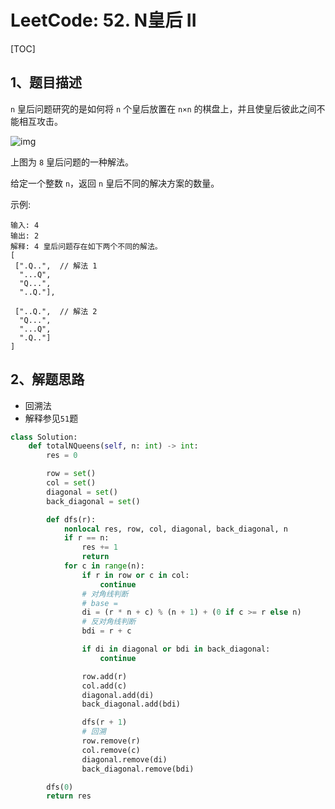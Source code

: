 # LeetCode: 52. N皇后 II

[TOC]

## 1、题目描述

`n` 皇后问题研究的是如何将 `n` 个皇后放置在 `n×n` 的棋盘上，并且使皇后彼此之间不能相互攻击。

![img](http://px3chmx10.bkt.clouddn.com/notebook/2019-09-03-021629.png)

上图为 `8` 皇后问题的一种解法。

给定一个整数 `n`，返回 `n` 皇后不同的解决方案的数量。

示例:

```
输入: 4
输出: 2
解释: 4 皇后问题存在如下两个不同的解法。
[
 [".Q..",  // 解法 1
  "...Q",
  "Q...",
  "..Q."],

 ["..Q.",  // 解法 2
  "Q...",
  "...Q",
  ".Q.."]
]
```



## 2、解题思路

- 回溯法
- 解释参见`51`题

```python
class Solution:
    def totalNQueens(self, n: int) -> int:
        res = 0

        row = set()
        col = set()
        diagonal = set()
        back_diagonal = set()

        def dfs(r):
            nonlocal res, row, col, diagonal, back_diagonal, n
            if r == n:
                res += 1
                return
            for c in range(n):
                if r in row or c in col:
                    continue
                # 对角线判断
                # base =
                di = (r * n + c) % (n + 1) + (0 if c >= r else n)
                # 反对角线判断
                bdi = r + c

                if di in diagonal or bdi in back_diagonal:
                    continue

                row.add(r)
                col.add(c)
                diagonal.add(di)
                back_diagonal.add(bdi)

                dfs(r + 1)
                # 回溯
                row.remove(r)
                col.remove(c)
                diagonal.remove(di)
                back_diagonal.remove(bdi)

        dfs(0)
        return res
```

